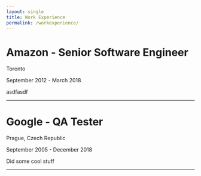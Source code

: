 ```yaml
---
layout: single
title: Work Experience
permalink: /workexperience/
---
```



# Amazon - Senior Software Engineer


Toronto


September 2012 - March 2018


asdfasdf

---
# Google - QA Tester


Prague, Czech Republic


September 2005 - December 2018


Did some cool stuff

---


